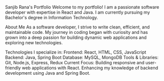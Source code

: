 Sanjib Rana's Portfolio
Welcome to my portfolio! I am a passionate software developer with expertise in React and Java. I am currently pursuing my Bachelor's degree in Information Technology.

About Me
As a software developer, I strive to write clean, efficient, and maintainable code. My journey in coding began with curiosity and has grown into a deep passion for building dynamic web applications and exploring new technologies.

Technologies I specialize in:
Frontend: React, HTML, CSS, JavaScript
Backend: Java, Spring Boot
Database: MySQL, MongoDB
Tools & Libraries: Git, Node.js, Express, Redux
Current Focus:
Building responsive and user-friendly web applications with React.
Enhancing my knowledge of backend development using Java and Spring Boot.
